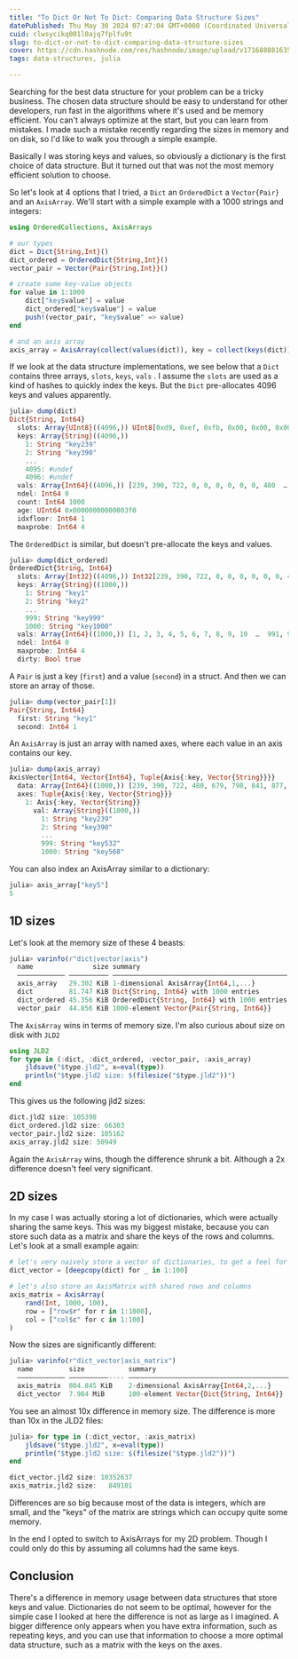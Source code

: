 ```yaml
---
title: "To Dict Or Not To Dict: Comparing Data Structure Sizes"
datePublished: Thu May 30 2024 07:47:04 GMT+0000 (Coordinated Universal Time)
cuid: clwsycikq001l0ajq7fplfu9t
slug: to-dict-or-not-to-dict-comparing-data-structure-sizes
cover: https://cdn.hashnode.com/res/hashnode/image/upload/v1716888816353/31878401-568f-4f95-b67e-dc8bf3df4240.png
tags: data-structures, julia

---
```


Searching for the best data structure for your problem can be a tricky business. The chosen data structure should be easy to understand for other developers, run fast in the algorithms where it's used and be memory efficient. You can't always optimize at the start, but you can learn from mistakes. I made such a mistake recently regarding the sizes in memory and on disk, so I'd like to walk you through a simple example.

Basically I was storing keys and values, so obviously a dictionary is the first choice of data structure. But it turned out that was not the most memory efficient solution to choose.

So let's look at 4 options that I tried, a `Dict` an `OrderedDict` a `Vector{Pair}` and an `AxisArray`. We'll start with a simple example with a 1000 strings and integers:

```julia
using OrderedCollections, AxisArrays

# our types
dict = Dict{String,Int}()
dict_ordered = OrderedDict{String,Int}()
vector_pair = Vector{Pair{String,Int}}()

# create some key-value objects
for value in 1:1000
    dict["key$value"] = value
    dict_ordered["key$value"] = value
    push!(vector_pair, "key$value" => value)
end

# and an axis array
axis_array = AxisArray(collect(values(dict)), key = collect(keys(dict)))
```

If we look at the data structure implementations, we see below that a `Dict` contains three arrays, `slots`, `keys`, `vals` . I assume the `slots` are used as a kind of hashes to quickly index the keys. But the `Dict` pre-allocates 4096 keys and values apparently.

```julia
julia> dump(dict)
Dict{String, Int64}
  slots: Array{UInt8}((4096,)) UInt8[0xd9, 0xef, 0xfb, 0x00, 0x00, 0x00, 0x00, 0x00, 0x00, 0xba  …  0x00, 0x00, 0x00, 0x00, 0x00, 0x87, 0x00, 0x94, 0x00, 0x00]      
  keys: Array{String}((4096,))
    1: String "key239"
    2: String "key390"
    ...
    4095: #undef
    4096: #undef
  vals: Array{Int64}((4096,)) [239, 390, 722, 0, 0, 0, 0, 0, 0, 480  …  0, 0, 0, 0, 0, 532, 0, 568, 0, 0]
  ndel: Int64 0
  count: Int64 1000
  age: UInt64 0x00000000000003f0
  idxfloor: Int64 1
  maxprobe: Int64 4
```

The `OrderedDict` is similar, but doesn't pre-allocate the keys and values.

```julia
julia> dump(dict_ordered)
OrderedDict{String, Int64}
  slots: Array{Int32}((4096,)) Int32[239, 390, 722, 0, 0, 0, 0, 0, 0, 480  …  0, 0, 0, 0, 0, 532, 0, 568, 0, 0]
  keys: Array{String}((1000,))
    1: String "key1"
    2: String "key2"
    ...
    999: String "key999"
    1000: String "key1000"
  vals: Array{Int64}((1000,)) [1, 2, 3, 4, 5, 6, 7, 8, 9, 10  …  991, 992, 993, 994, 995, 996, 997, 998, 999, 1000]
  ndel: Int64 0
  maxprobe: Int64 4
  dirty: Bool true
```

A `Pair` is just a key (`first`) and a value (`second`) in a struct. And then we can store an array of those.

```julia
julia> dump(vector_pair[1])
Pair{String, Int64}
  first: String "key1"
  second: Int64 1
```

An `AxisArray` is just an array with named axes, where each value in an axis contains our key.

```julia
julia> dump(axis_array)
AxisVector{Int64, Vector{Int64}, Tuple{Axis{:key, Vector{String}}}}
  data: Array{Int64}((1000,)) [239, 390, 722, 480, 679, 798, 841, 877, 21, 636  …  413, 667, 717, 697, 398, 256, 334, 823, 532, 568]
  axes: Tuple{Axis{:key, Vector{String}}}
    1: Axis{:key, Vector{String}}
      val: Array{String}((1000,))
        1: String "key239"
        2: String "key390"
        ...
        999: String "key532"
        1000: String "key568"
```

You can also index an AxisArray similar to a dictionary:

```julia
julia> axis_array["key5"]
5
```

## 1D sizes

Let's look at the memory size of these 4 beasts:

```julia
julia> varinfo(r"dict|vector|axis")
  name               size summary     
  –––––––––––– –––––––––– ––––––––––––––––––––––––––––––––––––––––––––
  axis_array   29.302 KiB 1-dimensional AxisArray{Int64,1,...} 
  dict         81.747 KiB Dict{String, Int64} with 1000 entries             
  dict_ordered 45.356 KiB OrderedDict{String, Int64} with 1000 entries    
  vector_pair  44.856 KiB 1000-element Vector{Pair{String, Int64}}
```

The `AxisArray` wins in terms of memory size. I'm also curious about size on disk with `JLD2`

```julia
using JLD2
for type in (:dict, :dict_ordered, :vector_pair, :axis_array)
    jldsave("$type.jld2", x=eval(type))
    println("$type.jld2 size: $(filesize("$type.jld2"))")
end
```

This gives us the following jld2 sizes:

```julia
dict.jld2 size: 105398
dict_ordered.jld2 size: 66303
vector_pair.jld2 size: 105162
axis_array.jld2 size: 50949
```

Again the `AxisArray` wins, though the difference shrunk a bit. Although a 2x difference doesn't feel very significant.

## 2D sizes

In my case I was actually storing a lot of dictionaries, which were actually sharing the same keys. This was my biggest mistake, because you can store such data as a matrix and share the keys of the rows and columns. Let's look at a small example again:

```julia
# let's very naively store a vector of dictionaries, to get a feel for the size
dict_vector = [deepcopy(dict) for _ in 1:100]

# let's also store an AxisMatrix with shared rows and columns
axis_matrix = AxisArray(
    rand(Int, 1000, 100),
    row = ["row$r" for r in 1:1000],
    col = ["col$c" for c in 1:100]
)
```

Now the sizes are significantly different:

```julia
julia> varinfo(r"dict_vector|axis_matrix")
  name         size           summary     
  –––––––––––– ––––––––––---- ––––––––––––––––––––––––––––––––––––––––––––
  axis_matrix  804.845 KiB    2-dimensional AxisArray{Int64,2,...} 
  dict_vector  7.984 MiB      100-element Vector{Dict{String, Int64}}
```

You see an almost 10x difference in memory size. The difference is more than 10x in the JLD2 files:

```julia
julia> for type in (:dict_vector, :axis_matrix)
    jldsave("$type.jld2", x=eval(type))
    println("$type.jld2 size: $(filesize("$type.jld2"))")
end

dict_vector.jld2 size: 10352637
axis_matrix.jld2 size:   849101
```

Differences are so big because most of the data is integers, which are small, and the "keys" of the matrix are strings which can occupy quite some memory.

In the end I opted to switch to AxisArrays for my 2D problem. Though I could only do this by assuming all columns had the same keys.

## Conclusion

There's a difference in memory usage between data structures that store keys and value. Dictionaries do not seem to be optimal, however for the simple case I looked at here the difference is not as large as I imagined. A bigger difference only appears when you have extra information, such as repeating keys, and you can use that information to choose a more optimal data structure, such as a matrix with the keys on the axes.